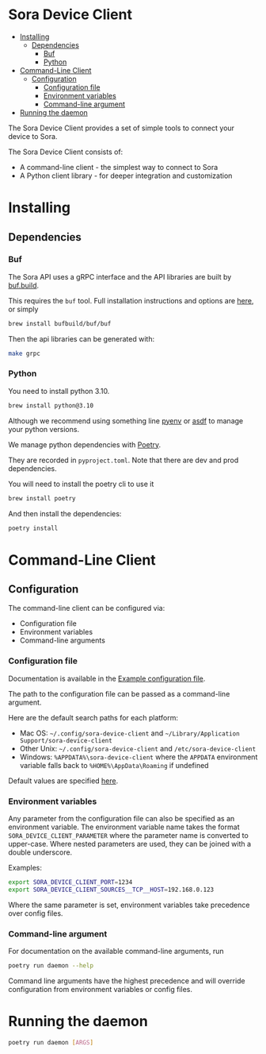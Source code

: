 Sora Device Client
=================

<!-- vim-markdown-toc GFM -->

* [Installing](#installing)
  * [Dependencies](#dependencies)
    * [Buf](#buf)
    * [Python](#python)
* [Command-Line Client](#command-line-client)
  * [Configuration](#configuration)
    * [Configuration file](#configuration-file)
    * [Environment variables](#environment-variables)
    * [Command-line argument](#command-line-argument)
* [Running the daemon](#running-the-daemon)

<!-- vim-markdown-toc -->

The Sora Device Client provides a set of simple tools to connect your device to Sora.

The Sora Device Client consists of:

 - A command-line client - the simplest way to connect to Sora
 - A Python client library - for deeper integration and customization

# Installing
## Dependencies

### Buf

The Sora API uses a gRPC interface and the API libraries are built by
[buf.build](https://buf.build/).

This requires the `buf` tool. Full installation instructions and options are
[here](https://docs.buf.build/installation), or simply
```bash
brew install bufbuild/buf/buf
```

Then the api libraries can be generated with:
```bash
make grpc
```

### Python
You need to install python 3.10.
```bash
brew install python@3.10
```
Although we recommend using something line [pyenv](https://github.com/pyenv/pyenv) 
or [asdf](https://asdf-vm.com/) to manage your python versions.

We manage python dependencies with [Poetry](https://python-poetry.org/).

They are recorded in `pyproject.toml`. Note that there are dev and prod dependencies.

You will need to install the poetry cli to use it
```bash
brew install poetry
```
And then install the dependencies:
```bash
poetry install
```

# Command-Line Client 

## Configuration

The command-line client can be configured via:
 - Configuration file
 - Environment variables
 - Command-line arguments

### Configuration file

Documentation is available in the [Example configuration file](examples/config.yaml).

The path to the configuration file can be passed as a command-line argument.

Here are the default search paths for each platform:

 - Mac OS: `~/.config/sora-device-client` and `~/Library/Application Support/sora-device-client`
 - Other Unix: `~/.config/sora-device-client` and `/etc/sora-device-client`
 - Windows: `%APPDATA%\sora-device-client` where the `APPDATA` environment variable falls back to `%HOME%\AppData\Roaming` if undefined

Default values are specified [here](sora-device-client/config_default.yaml).

### Environment variables

Any parameter from the configuration file can also be specified as an
environment variable. The environment variable name takes the format
`SORA_DEVICE_CLIENT_PARAMETER` where the parameter name is converted to upper-case. Where
nested parameters are used, they can be joined with a double underscore.

Examples:

```bash
export SORA_DEVICE_CLIENT_PORT=1234
export SORA_DEVICE_CLIENT_SOURCES__TCP__HOST=192.168.0.123
```

Where the same parameter is set, environment variables take precedence over config files.

### Command-line argument

For documentation on the available command-line arguments, run
```bash
poetry run daemon --help
```

Command line arguments have the highest precedence and will override
configuration from environment variables or config files.

# Running the daemon

```bash
poetry run daemon [ARGS]
```
